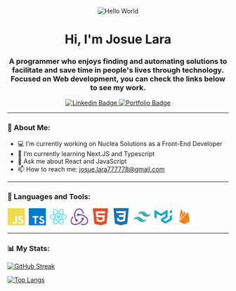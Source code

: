 <div id="header" align="center">
    <img src="https://media.giphy.com/media/qgQUggAC3Pfv687qPC/giphy.gif" alt="Hello World" width="200">
    <h1 align="center">Hi, I'm Josue Lara</h1>
    <h3 align="center">
        A programmer who enjoys finding and automating solutions to facilitate and save time 
        in people's lives through technology. Focused on Web development, you can check the 
        links below to see my work.
    </h3>
</div>

<div id="badges" align="center">
    <a href="https://www.linkedin.com/in/josuelaraweb/">
        <img src="https://img.shields.io/badge/-Linkedin-informational" alt="Linkedin Badge">
    </a>
    <a href="https://josuelara.vercel.app/">
        <img src="https://img.shields.io/badge/-Portfolio-lightgrey" alt="Portfolio Badge">
    </a>
</div>


----

### 🔭 About Me:

- 💻 I’m currently working on Nuclea Solutions as a Front-End Developer
- 📖 I’m currently learning Next.JS and Typescript 
- 💬 Ask me about React and JavaScript
- 📫 How to reach me: [josue.lara777778@gmail.com](mailto:josue.lara77778@gmail.com?Subject=Contact%20from%20Github)

----


<div id="tools" align="left">
    <h3>🔧 Languages and Tools:</h3>
    <img src="https://github.com/devicons/devicon/blob/master/icons/javascript/javascript-plain.svg" 
        alt="JavaScript" title="JavaScript" width="40" height="40">&nbsp
    <img src="https://github.com/devicons/devicon/blob/master/icons/typescript/typescript-plain.svg" 
        alt="Typescript" title="Typescript" width="40" height="40" />&nbsp 
    <img src="https://github.com/devicons/devicon/blob/master/icons/react/react-original.svg" 
        alt="React" title="React" width="40" height="40" />&nbsp
    <img src="https://github.com/devicons/devicon/blob/master/icons/redux/redux-original.svg" 
        alt="Redux" title="Redux" width="40" height="40" />&nbsp
    <img src="https://github.com/devicons/devicon/blob/master/icons/html5/html5-plain.svg" 
        title="HTML" alt="HTML" width="40" height="40" />&nbsp
    <img src="https://github.com/devicons/devicon/blob/master/icons/css3/css3-plain.svg" 
        alt="CSS" title="CSS" width="40" height="40" />&nbsp
    <img src="https://github.com/devicons/devicon/blob/master/icons/tailwindcss/tailwindcss-plain.svg" 
        alt="Tailwind CSS" title="Tailwind CSS" width="40" height="40" />&nbsp
    <img src="https://github.com/devicons/devicon/blob/master/icons/materialui/materialui-plain.svg" 
        alt="Material UI" title="Material UI" width="40" height="40" />&nbsp
    <img src="https://github.com/devicons/devicon/blob/master/icons/firebase/firebase-plain.svg" 
        alt="Firebase" title="Firebase" width="40" height="40" />&nbsp
</div>

----

### 📊 My Stats:

[![GitHub Streak](https://github-readme-streak-stats.herokuapp.com?user=JosueLara0&theme=react&hide_border=true)](https://git.io/streak-stats)


[![Top Langs](https://github-readme-stats.vercel.app/api/top-langs/?username=JosueLara0&layout=compact&theme=algolia)](https://github.com/anuraghazra/github-readme-stats)
